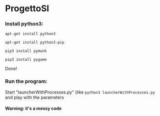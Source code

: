 # ProgettoSI

### Install python3:
`apt-get install python3`

`apt-get install python3-pip`

`pip3 install pymunk`

`pip3 install pygame`

Done!

### Run the program:

Start "launcherWithProcesses.py" (like `python3 launcherWithProcesses.py` and play with the parameters 

#### Warning: it's a messy code
